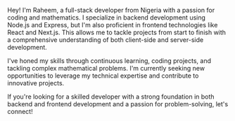 Hey! I'm Raheem, a full-stack developer from Nigeria with a passion for coding and mathematics. I specialize in backend development using Node.js and Express, but I'm also proficient in frontend technologies like React and Next.js. This allows me to tackle projects from start to finish with a comprehensive understanding of both client-side and server-side development.

I've honed my skills through continuous learning, coding projects, and tackling complex mathematical problems. I'm currently seeking new opportunities to leverage my technical expertise and contribute to innovative projects.

If you're looking for a skilled developer with a strong foundation in both backend and frontend development and a passion for problem-solving, let's connect!